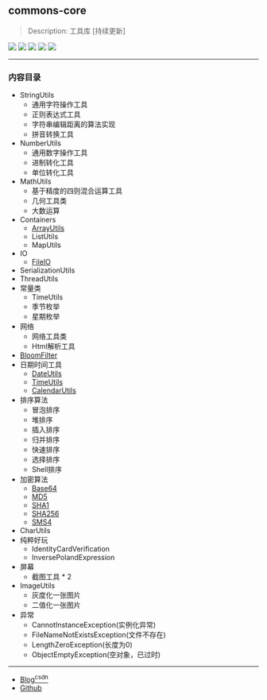 ## commons-core
> Description: 工具库 [持续更新]

![](https://img.shields.io/badge/java-1.8-brightgreen.svg)
![](https://img.shields.io/badge/maven-3.6.1-orangered.svg)
![](https://img.shields.io/badge/ide-IntelliJ%20IDEA-rosybrown.svg)
![](https://img.shields.io/badge/junit-4.11-darksalmon.svg)
![](https://img.shields.io/badge/version-2.1.0-cornflowerblue.svg)

----------------------------------------------

### 内容目录

- StringUtils
  - 通用字符操作工具
  - 正则表达式工具
  - 字符串编辑距离的算法实现
  - 拼音转换工具
- NumberUtils
  - 通用数字操作工具
  - 进制转化工具
  - 单位转化工具
- MathUtils
  - 基于精度的四则混合运算工具
  - 几何工具类
  - 大数运算
- Containers
  - [ArrayUtils](src/main/java/org/commons/cabinet/containers/ArrayUtils.java)
  - ListUtils
  - MapUtils
- IO
  - [FileIO](src/main/java/org/commons/cabinet/io/FileIO.java)
- SerializationUtils
- ThreadUtils
- 常量类
  - TimeUtils
  - 季节枚举
  - 星期枚举
- 网络
  - 网络工具类
  - Html解析工具
- [BloomFilter](src/main/java/org/commons/cabinet/filter/BloomFilter.java)
- 日期时间工具
  - [DateUtils](src/main/java/org/commons/cabinet/datetime/DateUtils.java)
  - [TimeUtils](src/main/java/org/commons/cabinet/datetime/TimeUtils.java)
  - [CalendarUtils](src/main/java/org/commons/cabinet/datetime/CalendarUtils.java)
- 排序算法
  - 冒泡排序
  - 堆排序
  - 插入排序
  - 归并排序
  - 快速排序
  - 选择排序
  - Shell排序
- 加密算法
  - [Base64](src/main/java/org/commons/cabinet/encrypt/Base64.java)
  - [MD5](src/main/java/org/commons/cabinet/encrypt/MD5.java)
  - [SHA1](src/main/java/org/commons/cabinet/encrypt/SHA1.java)
  - [SHA256](src/main/java/org/commons/cabinet/encrypt/SHA256.java)
  - [SMS4](src/main/java/org/commons/cabinet/encrypt/SMS4.java)
- CharUtils
- 纯粹好玩
  - IdentityCardVerification
  - InversePolandExpression
- 屏幕
  - 截图工具 * 2
- ImageUtils
  - 灰度化一张图片
  - 二值化一张图片
- 异常
  - CannotInstanceException(实例化异常)
  - FileNameNotExistsException(文件不存在)
  - LengthZeroException(长度为0)
  - ObjectEmptyException(空对象，已过时)

----------------------------------------------

- [Blog<sup>csdn</sup>](https://qwhai.blog.csdn.net/)
- [Github](https://github.com/qwhaib)